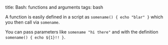 title: Bash: functions and arguments
tags: bash

A function is easily defined in a script as `somename() { echo "blar" }` which you then call via `somename`.

You can pass parameters like `somename "hi there"` and with the definition `somename() { echo ${1}!! }`.
